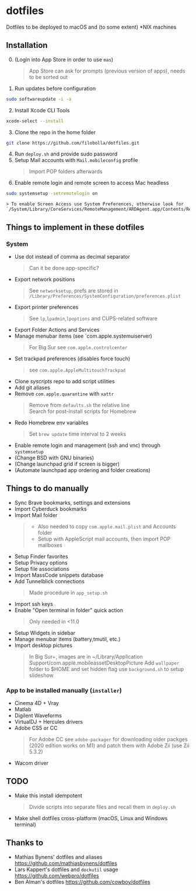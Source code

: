 # dotfiles
Dotfiles to be deployed to macOS and (to some extent) *NIX machines

## Installation
0. (Login into App Store in order to use `mas`)
	> App Store can ask for prompts (previous version of apps), needs to be sorted out
1. Run updates before configuration
``` bash 
sudo softwareupdate -i -a
```
2. Install Xcode CLI Tools
``` bash
xcode-select --install
```
3. Clone the repo in the home folder
``` bash
git clone https://github.com/filobolla/dotfiles.git
```
4. Run `deploy.sh` and provide sudo password
5. Setup Mail accounts with `Mail.mobileconfig` profile
	> Import POP folders afterwards
6. Enable remote login and remote screen to access Mac headless
``` bash
sudo systemsetup -setremotelogin on
```

	> To enable Screen Access use System Preferences, otherwise look for `/System/Library/CoreServices/RemoteManagement/ARDAgent.app/Contents/Resources/kickstart`

## Things to implement in these dotfiles
### System
- Use dot instead of comma as decimal separator
    > Can it be done app-specific?
- Export network positions
	> See `networksetup`, prefs are stored in `/Library/Preferences/SystemConfiguration/preferences.plist`
- Export printer preferences
	> See `lp`,`lpadmin`,`lpoptions` and CUPS-related software
- Export Folder Actions and Services
- Manage menubar items (see `com.apple.systemuiserver)
	> For Big Sur see `com.apple.controlcenter`
- Set trackpad preferences (disables force touch)
	> see `com.apple.AppleMultitouchTrackpad`
- Clone _syscripts_ repo to add script utilities
- Add git aliases
- Remove `com.apple.quarantine` with `xattr`
	> Remove from `defaults.sh` the relative line  
	Search for post-install scripts for Homebrew
- Redo Homebrew env variables
	> Set `brew update` time interval to 2 weeks
- Enable remote login and management (ssh and vnc) through `systemsetup`
- (Change BSD with GNU binaries)
- (Change launchpad grid if screen is bigger)
- (Automate launchpad app ordering and folder creations)

## Things to do manually
- Sync Brave bookmarks, settings and extensions
- Import Cyberduck bookmarks
- Import Mail folder
	> - Also needed to copy `com.apple.mail.plist` and Accounts folder  
	> - Setup with AppleScript mail accounts, then import POP mailboxes
- Setup Finder favorites
- Setup Privacy options
- Setup file associations
- Import MassCode snippets database
- Add Tunnelblick connections
	> Made procedure in `app_setup.sh`
- Import ssh keys
- Enable "Open terminal in folder" quick action
	> Only needed in <11.0
- Setup Widgets in sidebar
- Manage menubar items (battery,tmutil, etc.)
- Import desktop pictures
	> In Big Sur+, images are in ~/Library/Application Support/com.apple.mobileassetDesktopPicture
	> Add `wallpaper` folder to $HOME and set hidden flag
	> use `background.sh` to setup slideshow

### App to be installed manually (`installer`)
- Cinema 4D + Vray
- Matlab
- Digilent Waveforms
- VirtualDJ + Hercules drivers
- Adobe CS5 or CC
	> For Adobe CC see `adobe-packager` for downloading older packges (2020 edition works on M1) and patch them with Adobe Zii (use Zii 5.3.2)
- Wacom driver

## TODO
- Make this install idempotent
	> Divide scripts into separate files and recall them in `deploy.sh`
- Make shell dotfiles cross-platform (macOS, Linux and Windows terminal)

## Thanks to
- Mathias Bynens' dotfiles and aliases https://github.com/mathiasbynens/dotfiles 
- Lars Kappert's dotfiles and `dockutil` usage https://github.com/webpro/dotfiles
- Ben Alman's dotfiles https://github.com/cowboy/dotfiles
